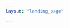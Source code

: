 ```yaml
---
layout: "landing_page"

---
```


<center>
<script async data-uid="86b2f88626" src="https://inspiring-life-design.ck.page/86b2f88626/index.js"></script>
</center>
